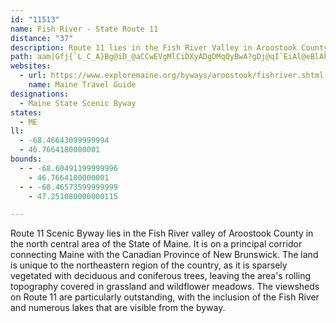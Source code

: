 ```yaml
---
id: "11513"
name: Fish River - State Route 11
distance: "37"
description: Route 11 lies in the Fish River Valley in Aroostook County near the Fish River.
path: aam|Gfj{`L_C_A}Bg@iD_@aCCwEVgMlCiDXyADgDMqQyBwA?gDj@qI`EiAl@eBlAkCjDwHhOkAfB_CpBuJzEaD~@iDXiR{@uACaCPcDt@uB~@ga@xTyBz@iDd@kPp@{F`@cIfAeDp@uBr@oB~@_OtJoDxBeG~CgGlC}M`FuHlCaE|@cFX_CEy]_DcGSyQWqWHuLz@ye@JsBLeDl@wCpA{OtL}@z@iBjCaMtTsAdB_At@gAp@aI`D_QzCqQlEqEd@cFdA_Al@wG~GgCfDyEfIgCrDoBzByBvBeMnIkDjCoU~RmGrEcg@v\wDdBgCx@iF~@iDXcC@qDMyFy@k[aHsEy@mDYsEEwCPyBXyKlCcGt@{s@j@wXpBgHN}B^mBjAwN`NgD~B{KnF_e@`QqHfDeCjB_HzFuK~JkBtAwFtCoKrDsBvA}CnCuBtAcE|AaRfFgIxCkRjE}BdAoBtA}BjCi@x@cA`Co@fCwHn^}AzEeBzDmA|B_ChDmh@zt@yBpDiBzDgGvPc@|Ao@hCc@jCoDvYi@lCs@fC}@bCoBvDoCdDgD~BiE~A{I`BmD`AoDdBaExCiCpCyAnB_P|VcClDmUhXyk@`o@kB`ByBpAgEpAcjAvHg[hBeH|@oCP{\dBoH@oL|@_`@ZmBSeKgCkAMcADcHfAwDV}STar@~AcTdDsCL{CCiBc@{AiAmDaEiBaBsDeCyAk@cCU_In@yFB}DL_NvBoBl@mAl@y@f@sG~FgDdCcIlFcBrA{FzGyDxCuLnFgLlEgE|@yCZcCJyQgAsCe@sBq@mAm@cAs@cFgEyB}AmBm@gLgBsEmA}CkAuEmCuCsAwFmBgFs@mIW{CY{Ba@yBq@oPyFwD_BiA{@s@s@_B}BcD{G_ByBgB{AsCcA}AM{ADgIx@eFJiIWeHaAiDy@oS{GgC]_AAsALwCr@_B~@uAlAo_@pe@_Az@cB|@aBLoZk@}CUkEiAuDg@oKXiAPuB~@iAZwAPuA@gDUiQe@_BQuXaGmEgAqJeB{\oIwIqBqNiCkCkAaAw@oBuB}EaIgBcBaB{@w@SyCSiAF}A`@cB|@_Ax@oRhViA`Ay@f@mAd@cDp@iElAiQdGeFlBiGnCiPfLwHrDyHpCcAt@aFlGwAvAeCtBgC~AqLxDiE~@mElAqB^qASgDkBcBw@}E}@sBqAcDaD_B}@mAYeNS}BYmK_DqWmKuBa@kHMoBRiBl@gCjBiAj@oAZ}I~@aCd@oBr@oGtCoAb@uATwBHiEYyDKuLj@wAEcC_@yBcAqJgIeBmAqJcGcBs@sCw@sASiMG{B_@wBw@iBgAkEeD}MwLoPyLmP{NuAq@oA]uHy@eDu@gBm@iCsAsQuK_WiNwG_CmAYoBQkDPsGtA_KhA_AX_Af@aAfA{@dB_@pAgMvs@iA~DqAlC
websites:
  - url: https://www.exploremaine.org/byways/aroostook/fishriver.shtml
    name: Maine Travel Guide
designations:
  - Maine State Scenic Byway
states:
  - ME
ll:
  - -68.46643099999994
  - 46.7664180000001
bounds:
  - - -68.60491199999996
    - 46.7664180000001
  - - -68.46573599999999
    - 47.251080000000115

---
```


Route 11 Scenic Byway lies in the Fish River valley of Aroostook County in the north central area of the State of Maine. It is on a principal corridor connecting Maine with the Canadian Province of New Brunswick. The land is unique to the northeastern region of the country, as it is sparsely vegetated with deciduous and coniferous trees, leaving the area's rolling topography covered in grassland and wildflower meadows. The viewsheds on Route 11 are particularly outstanding, with the inclusion of the Fish River and numerous lakes that are visible from the byway.

